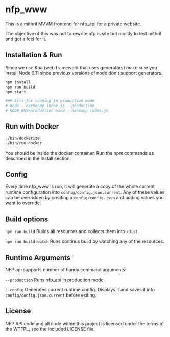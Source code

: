 nfp_www
=======
This is a mithril MVVM frontend for nfp_api for a private website.

The objective of this was not to rewrite nfp.is site but mostly to test mithril and get a feel for it.

Installation & Run
------------------

Since we use Koa (web framework that uses generators) make sure you install Node 0.11 since previous versions of node don't support generators.

```bash
npm install
npm run build
npm start

### Alts for running in production mode
# node --harmoney index.js --production
# NODE_ENV=production node --harmony index.js
```

Run with Docker
---------------

```bash
./bin/dockerize
./bin/run-docker
```

You should be inside the docker container. Run the npm commands as described in the Install section.

Config
------

Every time nfp_www is run, it will generate a copy of the whole current runtime configuration into `config/config.json.current`. Any of these values can be overridden by creating a `config/config.json` and adding values you want to override.

Build options
-------------

`npm run build` Builds all resources and collects them into `/dist`.

`npm run build:watch` Runs continus build by watching any of the resources.

Runtime Arguments
-----------------

NFP api supports number of handy command arguments:

`--production` Runs nfp_api in production mode.

`--config` Generates current runtime config. Displays it and saves it into `config/config.json.current` before exiting.

License
-------
NFP API code and all code within this project is licensed under the terms of the WTFPL, see the included LICENSE file.
